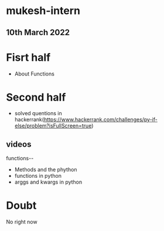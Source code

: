 # mukesh-intern

## 10th March 2022

# Fisrt half

- About Functions

# Second half
- solved quentions in hackerrank(https://www.hackerrank.com/challenges/py-if-else/problem?isFullScreen=true)

## videos
 functions-- 
- Methods and the phython
- functions in python
- arggs and kwargs in python
# Doubt
No right now

 
